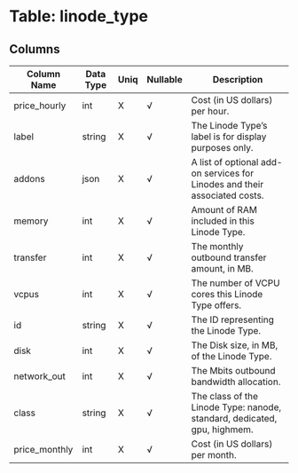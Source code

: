 # Table: linode_type

## Columns 

|  Column Name   |  Data Type  | Uniq | Nullable | Description | 
|  ----  | ----  | ----  | ----  | ---- | 
| price_hourly | int | X | √ | Cost (in US dollars) per hour. | 
| label | string | X | √ | The Linode Type’s label is for display purposes only. | 
| addons | json | X | √ | A list of optional add-on services for Linodes and their associated costs. | 
| memory | int | X | √ | Amount of RAM included in this Linode Type. | 
| transfer | int | X | √ | The monthly outbound transfer amount, in MB. | 
| vcpus | int | X | √ | The number of VCPU cores this Linode Type offers. | 
| id | string | X | √ | The ID representing the Linode Type. | 
| disk | int | X | √ | The Disk size, in MB, of the Linode Type. | 
| network_out | int | X | √ | The Mbits outbound bandwidth allocation. | 
| class | string | X | √ | The class of the Linode Type: nanode, standard, dedicated, gpu, highmem. | 
| price_monthly | int | X | √ | Cost (in US dollars) per month. | 


